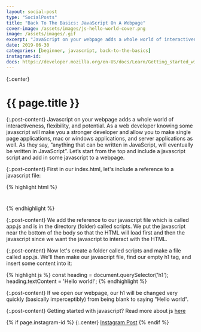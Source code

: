 ```yaml
---
layout: social-post
type: "SocialPosts"
title: "Back To The Basics: JavaScript On A Webpage"
cover-image: /assets/images/js-hello-world-cover.png
image: /assets/images/.gif
excerpt: "JavaScript on your webpage adds a whole world of interactiveness, flexibility, and potential. As a web developer knowing some javascript will make you a stronger developer and allow you to make single page applications, mac or windows applications, and server applications as well."
date: 2019-06-30
categories: [beginner, javascript, back-to-the-basics]
instagram-id: 
docs: https://developer.mozilla.org/en-US/docs/Learn/Getting_started_with_the_web/JavaScript_basics
---
```

{:.center}
# {{ page.title }}

{:.post-content}
Javascript on your webpage adds a whole world of interactiveness, flexibility, 
and potential. As a web developer knowing some javascript will make you a stronger 
developer and allow you to make single page applications, mac or windows 
applications, and server applications as well. As they say, “anything that can be 
written in JavaScript, will eventually be written in JavaScript”. Let’s start 
from the top and include a javascript script and add in some javascript to a webpage.

{:.post-content}
First in our index.html, let's include a reference to a javascript file:

{% highlight html %}
<!doctype html>
<html>
    <head>
        <meta charset="utf-8">
        <title>My Javascript Page</title>
        <meta name="viewport" content="width=device-width, initial-scale=1">
    </head>
    <body>
        <h1></h1>
        <script src="scripts/app.js"></script>
    </body>
</html>
{% endhighlight %}

{:.post-content}
We add the reference to our javascript file which is called app.js and is in the 
directory (folder) called scripts. We put the javascript near the bottom of the body
so that the HTML will load first and then the javascript since we want the javascript
to interact with the HTML.

{:.post-content}
Now let's create a folder called scripts and make a file called app.js. We'll then
make our javascript file, find our empty h1 tag, and insert some content into it:

{% highlight js %}
const heading = document.querySelector('h1');
heading.textContent = 'Hello world!';
{% endhighlight %}

{:.post-content}
If we open our webpage, our h1 will be changed very quickly (basically imperceptibly)
from being blank to saying "Hello world".


{:.post-content}
Getting started with javascript? Read more about js <a href="{{page.docs}}" target="_blank">here</a>

{% if page.instagram-id %}
{:.center}
<a class="insta-link" href="https://www.instagram.com/p/{{page.instagram-id}}" target="_blank">Instagram Post</a>
{% endif %}
